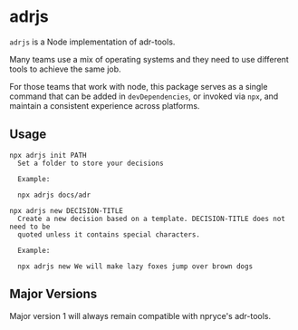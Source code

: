 # adrjs

`adrjs` is a Node implementation of adr-tools.

Many teams use a mix of operating systems and they need to use different tools
to achieve the same job.

For those teams that work with node, this package serves as a single command
that can be added in `devDependencies`, or invoked via `npx`, and maintain a
consistent experience across platforms.

## Usage

```
npx adrjs init PATH
  Set a folder to store your decisions
  
  Example:
  
  npx adrjs docs/adr
  
npx adrjs new DECISION-TITLE
  Create a new decision based on a template. DECISION-TITLE does not need to be
  quoted unless it contains special characters.
  
  Example:
  
  npx adrjs new We will make lazy foxes jump over brown dogs 
```

## Major Versions

Major version 1 will always remain compatible with npryce's adr-tools.
